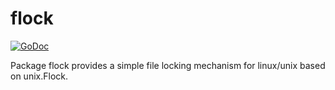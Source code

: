 # flock

[![GoDoc](https://godoc.org/github.com/icub3d/gop/flock?status.svg)](https://godoc.org/github.com/icub3d/gop/flock)

Package flock provides a simple file locking mechanism for linux/unix
based on unix.Flock.
